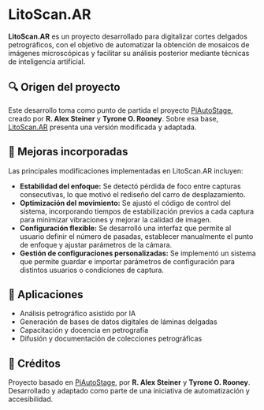 # LitoScan.AR

**LitoScan.AR** es un proyecto desarrollado para digitalizar cortes delgados petrográficos, con el objetivo de automatizar la obtención de mosaicos de imágenes microscópicas y facilitar su análisis posterior mediante técnicas de inteligencia artificial.

## 🔍 Origen del proyecto

Este desarrollo toma como punto de partida el proyecto [PiAutoStage](https://sites.google.com/msu.edu/piautostage/home), creado por **R. Alex Steiner** y **Tyrone O. Rooney**. Sobre esa base, [LitoScan.AR](https://sites.google.com/view/litoscan-ar) presenta una versión modificada y adaptada.

## 🚀 Mejoras incorporadas

Las principales modificaciones implementadas en LitoScan.AR incluyen:

- **Estabilidad del enfoque:** Se detectó pérdida de foco entre capturas consecutivas, lo que motivó el rediseño del carro de desplazamiento.
- **Optimización del movimiento:** Se ajustó el código de control del sistema, incorporando tiempos de estabilización previos a cada captura para minimizar vibraciones y mejorar la calidad de imagen.
- **Configuración flexible:** Se desarrolló una interfaz que permite al usuario definir el número de pasadas, establecer manualmente el punto de enfoque y ajustar parámetros de la cámara.
- **Gestión de configuraciones personalizadas:** Se implementó un sistema que permite guardar e importar parámetros de configuración para distintos usuarios o condiciones de captura.


## 🧠 Aplicaciones

- Análisis petrográfico asistido por IA  
- Generación de bases de datos digitales de láminas delgadas  
- Capacitación y docencia en petrografía  
- Difusión y documentación de colecciones petrográficas

## 🧩 Créditos

Proyecto basado en [PiAutoStage](https://sites.google.com/msu.edu/piautostage/home), por **R. Alex Steiner** y **Tyrone O. Rooney**.  
Desarrollado y adaptado como parte de una iniciativa de automatización y accesibilidad.
